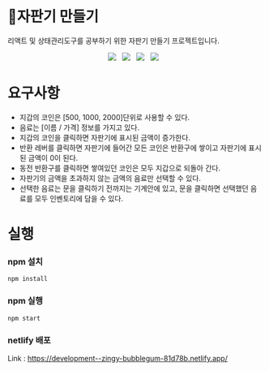 # 🥤자판기 만들기
리액트 및 상태관리도구를 공부하기 위한 자판기 만들기 프로젝트입니다.

<div align=center>
<img src="https://img.shields.io/badge/React-61DAFB?style=for-the-badge&logo=React&logoColor=white"/></a> &nbsp
<img src="https://img.shields.io/badge/HTML5-E34F26?style=for-the-badge&logo=HTML5&logoColor=white"/></a> &nbsp
<img src="https://img.shields.io/badge/CSS3-1572B6?style=for-the-badge&logo=CSS3&logoColor=white"/></a> &nbsp
<img src="https://img.shields.io/badge/JavaScript-F7DF1E?style=for-the-badge&logo=JavaScript&logoColor=white"/></a> &nbsp
</div>

# 요구사항
- 지갑의 코인은 [500, 1000, 2000]단위로 사용할 수 있다.
- 음료는 [이름 / 가격] 정보를 가지고 있다.
- 지갑의 코인을 클릭하면 자판기에 표시된 금액이 증가한다.
- 반환 레버를 클릭하면 자판기에 들어간 모든 코인은 반환구에 쌓이고 자판기에 표시된 금액이 0이 된다.
- 동전 반환구를 클릭하면 쌓여있던 코인은 모두 지갑으로 되돌아 간다.
- 자판기의 금액을 초과하지 않는 금액의 음료만 선택할 수 있다.
- 선택한 음료는 문을 클릭하기 전까지는 기계안에 있고, 문을 클릭하면 선택했던 음료를 모두 인벤토리에 담을 수 있다.

# 실행
### npm 설치
<code>npm install</code>

### npm 실행
<code>npm start</code>

### netlify 배포
Link : https://development--zingy-bubblegum-81d78b.netlify.app/
